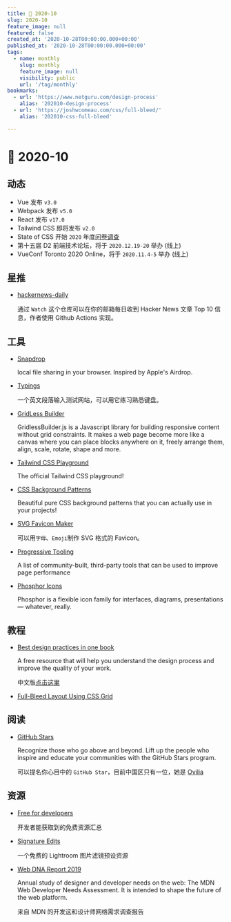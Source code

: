 ```yaml
---
title: 📖 2020-10
slug: 2020-10
feature_image: null
featured: false
created_at: '2020-10-28T00:00:00.000+00:00'
published_at: '2020-10-28T00:00:00.000+00:00'
tags:
  - name: monthly
    slug: monthly
    feature_image: null
    visibility: public
    url: '/tag/monthly'
bookmarks:
  - url: 'https://www.netguru.com/design-process'
    alias: '202010-design-process'
  - url: 'https://joshwcomeau.com/css/full-bleed/'
    alias: '202010-css-full-bleed'

---
```


# 📖 2020-10

## 动态

* Vue 发布 `v3.0`
* Webpack 发布 `v5.0`
* React 发布 `v17.0`
* Tailwind CSS 即将发布 `v2.0`
* State of CSS 开始 `2020` 年度[问卷调查](https://stateofcss.com/)
* 第十五届 D2 前端技术论坛，将于 `2020.12.19-20` 举办 (线上)
* VueConf Toronto 2020 Online，将于 `2020.11.4-5` 举办 (线上)

## 星推

* [hackernews-daily](https://github.com/headllines/hackernews-daily)

  通过 `Watch` 这个仓库可以在你的邮箱每日收到 Hacker News 文章 Top 10 信息，作者使用 Github Actions 实现。

## 工具

* [Snapdrop](https://github.com/RobinLinus/snapdrop)

  local file sharing in your browser. Inspired by Apple's Airdrop.

* [Typings](https://typings.gg/)
  
  一个英文段落输入测试网站，可以用它练习熟悉键盘。

  <ImageHub filename="202010_typings-screen-shot.png" />

* [GridLess Builder](https://gridlessbuilder.com/)

  GridlessBuilder.js is a Javascript library for building responsive content without grid constraints. It makes a web page become more like a canvas where you can place blocks anywhere on it, freely arrange them, align, scale, rotate, shape and more.

  <ImageHub filename="202010_gridless.jpg" />

* [Tailwind CSS Playground](https://play.tailwindcss.com/)

  The official Tailwind CSS playground!

  <ImageHub filename="202010_tailwindcss-play.png" />

* [CSS Background Patterns](https://www.magicpattern.design/tools/css-backgrounds)

  Beautiful pure CSS background patterns that you can actually use in your projects!

  <ImageHub filename="202010_css-bg-pattern.jpg" />

* [SVG Favicon Maker](https://formito.com/tools/favicon)

  可以用`字母`、`Emoji`制作 SVG 格式的 Favicon。

* [Progressive Tooling](https://progressivetooling.com/)

  A list of community-built, third-party tools that can be used to improve page performance

* [Phosphor Icons](https://phosphoricons.com/)

  Phosphor is a flexible icon family for interfaces, diagrams, presentations — whatever, really.

  <ImageHub filename="202010_phosphoricons.png" />

## 教程

* [Best design practices in one book](https://www.netguru.com/design-process)

  A free resource that will help you understand the design process and improve the quality of your work.

  中文版[点击这里](https://thecosignstudio.github.io/process/)

  <Bookmark alias="202010-design-process" size="small" />

* [Full-Bleed Layout Using CSS Grid](https://joshwcomeau.com/css/full-bleed/)

  <Bookmark alias="202010-css-full-bleed" size="small" />

## 阅读

* [GitHub Stars](https://stars.github.com/)

  Recognize those who go above and beyond. Lift up the people who inspire and educate your communities with the GitHub Stars program.

  可以提名你心目中的 `GitHub Star`，目前中国区只有一位，她是 [Ovilia](https://github.com/ovilia)

## 资源

* [Free for developers](https://free-for.dev/#/)
  
  开发者能获取到的免费资源汇总

* [Signature Edits](https://www.signatureedits.com/)

  一个免费的 Lightroom 图片滤镜预设资源

* [Web DNA Report 2019](https://insights.developer.mozilla.org/)

  Annual study of designer and developer needs on the web: The MDN Web Developer Needs Assessment. It is intended to shape the future of the web platform.

  来自 MDN 的开发这和设计师网络需求调查报告

